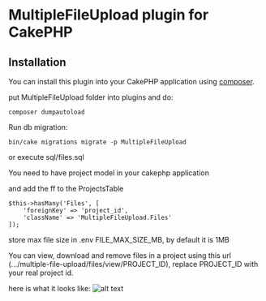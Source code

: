 # MultipleFileUpload plugin for CakePHP

## Installation

You can install this plugin into your CakePHP application using [composer](https://getcomposer.org).


put MultipleFileUpload folder into plugins and do:
```
composer dumpautoload
```

Run db migration:
```
bin/cake migrations migrate -p MultipleFileUpload
```
or execute sql/files.sql

You need to have project model in your cakephp application

and add the ff to the ProjectsTable

```
$this->hasMany('Files', [
	'foreignKey' => 'project_id',
	'className' => 'MultipleFileUpload.Files'
]);
```

store max file size in .env FILE_MAX_SIZE_MB, by default it is 1MB

You can view, download and remove files in a project using this url (.../multiple-file-upload/files/view/PROJECT_ID), replace PROJECT_ID with your real project id.

here is what it looks like:
![alt text](https://snag.gy/2BCeDi.jpg)
